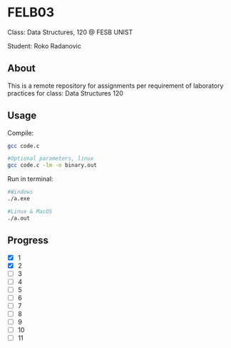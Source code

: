 # FELB03
Class: Data Structures, 120 @ FESB UNIST

Student: Roko Radanovic

## About

This is a remote repository for assignments per requirement of laboratory practices for class: Data Structures 120

## Usage
Compile:
```sh
gcc code.c

#Optional parameters, linux
gcc code.c -lm -o binary.out
```
Run in terminal:
```sh
#Windows
./a.exe

#Linux & MacOS
./a.out 
```

## Progress
- [x] 1
- [x] 2
- [ ] 3
- [ ] 4
- [ ] 5
- [ ] 6
- [ ] 7
- [ ] 8
- [ ] 9
- [ ] 10
- [ ] 11